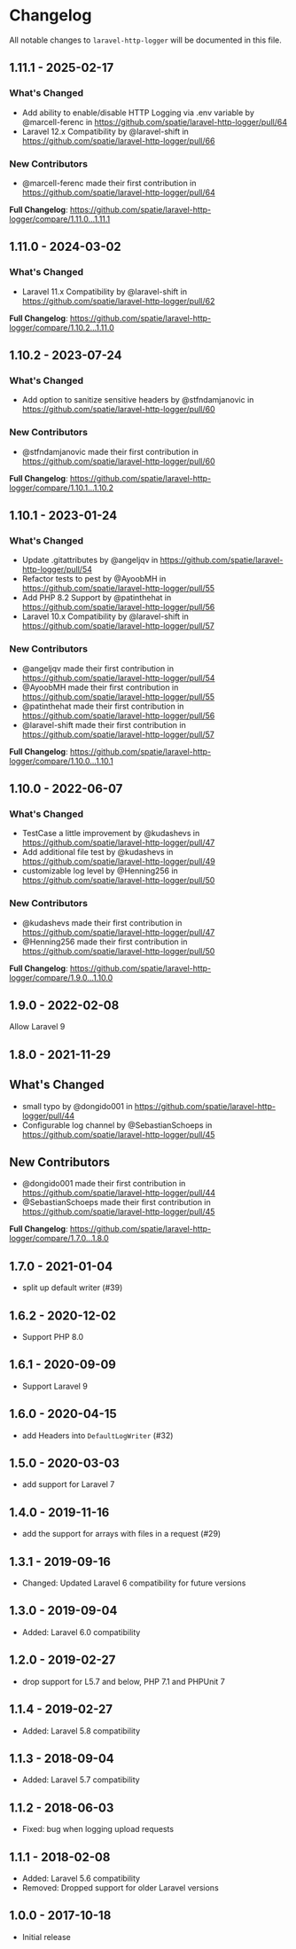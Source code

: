 # Changelog

All notable changes to `laravel-http-logger` will be documented in this file.

## 1.11.1 - 2025-02-17

### What's Changed

* Add ability to enable/disable HTTP Logging via .env variable by @marcell-ferenc in https://github.com/spatie/laravel-http-logger/pull/64
* Laravel 12.x Compatibility by @laravel-shift in https://github.com/spatie/laravel-http-logger/pull/66

### New Contributors

* @marcell-ferenc made their first contribution in https://github.com/spatie/laravel-http-logger/pull/64

**Full Changelog**: https://github.com/spatie/laravel-http-logger/compare/1.11.0...1.11.1

## 1.11.0 - 2024-03-02

### What's Changed

* Laravel 11.x Compatibility by @laravel-shift in https://github.com/spatie/laravel-http-logger/pull/62

**Full Changelog**: https://github.com/spatie/laravel-http-logger/compare/1.10.2...1.11.0

## 1.10.2 - 2023-07-24

### What's Changed

- Add option to sanitize sensitive headers by @stfndamjanovic in https://github.com/spatie/laravel-http-logger/pull/60

### New Contributors

- @stfndamjanovic made their first contribution in https://github.com/spatie/laravel-http-logger/pull/60

**Full Changelog**: https://github.com/spatie/laravel-http-logger/compare/1.10.1...1.10.2

## 1.10.1 - 2023-01-24

### What's Changed

- Update .gitattributes by @angeljqv in https://github.com/spatie/laravel-http-logger/pull/54
- Refactor tests to pest by @AyoobMH in https://github.com/spatie/laravel-http-logger/pull/55
- Add PHP 8.2 Support by @patinthehat in https://github.com/spatie/laravel-http-logger/pull/56
- Laravel 10.x Compatibility by @laravel-shift in https://github.com/spatie/laravel-http-logger/pull/57

### New Contributors

- @angeljqv made their first contribution in https://github.com/spatie/laravel-http-logger/pull/54
- @AyoobMH made their first contribution in https://github.com/spatie/laravel-http-logger/pull/55
- @patinthehat made their first contribution in https://github.com/spatie/laravel-http-logger/pull/56
- @laravel-shift made their first contribution in https://github.com/spatie/laravel-http-logger/pull/57

**Full Changelog**: https://github.com/spatie/laravel-http-logger/compare/1.10.0...1.10.1

## 1.10.0 - 2022-06-07

### What's Changed

- TestCase a little improvement by @kudashevs in https://github.com/spatie/laravel-http-logger/pull/47
- Add additional file test by @kudashevs in https://github.com/spatie/laravel-http-logger/pull/49
- customizable log level by @Henning256 in https://github.com/spatie/laravel-http-logger/pull/50

### New Contributors

- @kudashevs made their first contribution in https://github.com/spatie/laravel-http-logger/pull/47
- @Henning256 made their first contribution in https://github.com/spatie/laravel-http-logger/pull/50

**Full Changelog**: https://github.com/spatie/laravel-http-logger/compare/1.9.0...1.10.0

## 1.9.0 - 2022-02-08

Allow Laravel 9

## 1.8.0 - 2021-11-29

## What's Changed

- small typo by @dongido001 in https://github.com/spatie/laravel-http-logger/pull/44
- Configurable log channel by @SebastianSchoeps in https://github.com/spatie/laravel-http-logger/pull/45

## New Contributors

- @dongido001 made their first contribution in https://github.com/spatie/laravel-http-logger/pull/44
- @SebastianSchoeps made their first contribution in https://github.com/spatie/laravel-http-logger/pull/45

**Full Changelog**: https://github.com/spatie/laravel-http-logger/compare/1.7.0...1.8.0

## 1.7.0 - 2021-01-04

- split up default writer (#39)

## 1.6.2 - 2020-12-02

- Support PHP 8.0

## 1.6.1 - 2020-09-09

- Support Laravel 9

## 1.6.0 - 2020-04-15

- add Headers into `DefaultLogWriter` (#32)

## 1.5.0 - 2020-03-03

- add support for Laravel 7

## 1.4.0 - 2019-11-16

- add the support for arrays with files in a request (#29)

## 1.3.1 - 2019-09-16

- Changed: Updated Laravel 6 compatibility for future versions

## 1.3.0 - 2019-09-04

- Added: Laravel 6.0 compatibility

## 1.2.0 - 2019-02-27

- drop support for L5.7 and below, PHP 7.1 and PHPUnit 7

## 1.1.4 - 2019-02-27

- Added: Laravel 5.8 compatibility

## 1.1.3 - 2018-09-04

- Added: Laravel 5.7 compatibility

## 1.1.2 - 2018-06-03

- Fixed: bug when logging upload requests

## 1.1.1 - 2018-02-08

- Added: Laravel 5.6 compatibility
- Removed: Dropped support for older Laravel versions

## 1.0.0 - 2017-10-18

- Initial release
